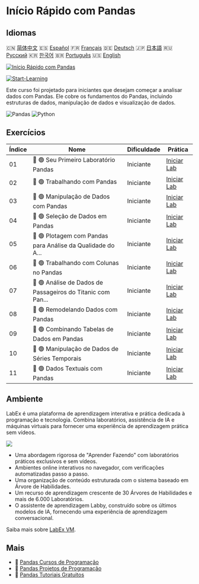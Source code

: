 # Início Rápido com Pandas

## Idiomas

🇨🇳 [简体中文](README_zh.md) 🇪🇸 [Español](README_es.md) 🇫🇷 [Français](README_fr.md) 🇩🇪 [Deutsch](README_de.md) 🇯🇵 [日本語](README_ja.md) 🇷🇺 [Русский](README_ru.md) 🇰🇷 [한국어](README_ko.md) 🇧🇷 [Português](README_pt.md) 🇺🇸 [English](README.md) 

[![Início Rápido com Pandas](https://cover-creator.labex.io/quick-start-with-pandas.png?lang=pt)](https://labex.io/pt/courses/quick-start-with-pandas)

[![Start-Learning](https://img.shields.io/badge/Start-Learning-whitesmoke?style=for-the-badge)](https://labex.io/pt/courses/quick-start-with-pandas)

Este curso foi projetado para iniciantes que desejam começar a analisar dados com Pandas. Ele cobre os fundamentos do Pandas, incluindo estruturas de dados, manipulação de dados e visualização de dados.

![Pandas](https://img.shields.io/badge/Pandas-whitesmoke?style=for-the-badge&logo=pandas)
![Python](https://img.shields.io/badge/Python-whitesmoke?style=for-the-badge&logo=python)


## Exercícios

|   Índice | Nome                                                        | Dificuldade   | Prática                                                                                                                          |
|----------|-------------------------------------------------------------|---------------|----------------------------------------------------------------------------------------------------------------------------------|
|       01 | 📖 🟢 Seu Primeiro Laboratório Pandas                       | Iniciante     | <a target='_blank' href='https://labex.io/pt/tutorials/pandas-your-first-pandas-lab-92727'>Iniciar Lab</a>                       |
|       02 | 📖 🟢 Trabalhando com Pandas                                | Iniciante     | <a target='_blank' href='https://labex.io/pt/tutorials/python-working-with-pandas-65430'>Iniciar Lab</a>                         |
|       03 | 📖 🟢 Manipulação de Dados com Pandas                       | Iniciante     | <a target='_blank' href='https://labex.io/pt/tutorials/python-pandas-data-manipulation-65431'>Iniciar Lab</a>                    |
|       04 | 📖 🟢 Seleção de Dados em Pandas                            | Iniciante     | <a target='_blank' href='https://labex.io/pt/tutorials/python-data-selection-in-pandas-65432'>Iniciar Lab</a>                    |
|       05 | 📖 🟢 Plotagem com Pandas para Análise da Qualidade do A... | Iniciante     | <a target='_blank' href='https://labex.io/pt/tutorials/python-pandas-plotting-for-air-quality-analysis-65433'>Iniciar Lab</a>    |
|       06 | 📖 🟢 Trabalhando com Colunas no Pandas                     | Iniciante     | <a target='_blank' href='https://labex.io/pt/tutorials/python-working-with-columns-in-pandas-65434'>Iniciar Lab</a>              |
|       07 | 📖 🟢 Análise de Dados de Passageiros do Titanic com Pan... | Iniciante     | <a target='_blank' href='https://labex.io/pt/tutorials/python-titanic-passenger-data-analysis-with-pandas-65435'>Iniciar Lab</a> |
|       08 | 📖 🟢 Remodelando Dados com Pandas                          | Iniciante     | <a target='_blank' href='https://labex.io/pt/tutorials/python-reshaping-data-with-pandas-65436'>Iniciar Lab</a>                  |
|       09 | 📖 🟢 Combinando Tabelas de Dados em Pandas                 | Iniciante     | <a target='_blank' href='https://labex.io/pt/tutorials/python-combining-data-tables-in-pandas-65437'>Iniciar Lab</a>             |
|       10 | 📖 🟢 Manipulação de Dados de Séries Temporais              | Iniciante     | <a target='_blank' href='https://labex.io/pt/tutorials/python-handling-time-series-data-65438'>Iniciar Lab</a>                   |
|       11 | 📖 🟢 Dados Textuais com Pandas                             | Iniciante     | <a target='_blank' href='https://labex.io/pt/tutorials/python-pandas-textual-data-65439'>Iniciar Lab</a>                         |

## Ambiente

LabEx é uma plataforma de aprendizagem interativa e prática dedicada à programação e tecnologia. Combina laboratórios, assistência de IA e máquinas virtuais para fornecer uma experiência de aprendizagem prática sem vídeos.

![](https://tutorial-screenshot.getvm.io/images/vm-1725247253.png)

- Uma abordagem rigorosa de "Aprender Fazendo" com laboratórios práticos exclusivos e sem vídeos.
- Ambientes online interativos no navegador, com verificações automatizadas passo a passo.
- Uma organização de conteúdo estruturada com o sistema baseado em Árvore de Habilidades.
- Um recurso de aprendizagem crescente de 30 Árvores de Habilidades e mais de 6.000 Laboratórios.
- O assistente de aprendizagem Labby, construído sobre os últimos modelos de IA, fornecendo uma experiência de aprendizagem conversacional.

Saiba mais sobre [LabEx VM](https://support.labex.io/using-labex/virtual-machine).

## Mais

- 🔗 [Pandas Cursos de Programação](https://github.com/labex-labs/awesome-programming-courses)
- 🔗 [Pandas Projetos de Programação](https://github.com/labex-labs/awesome-programming-projects)
- 🔗 [Pandas Tutoriais Gratuitos](https://github.com/labex-labs/pandas-free-tutorials)

